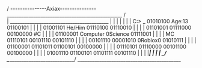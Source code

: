 /                    ---------------Axiax---------------
               ________________________________________________
              /                                                \
             |    _________________________________________     |
             |   |                                         |    |
             |   |   C:\> _   01010100  Age:13  01100101   |    |
             |   |   01001101  He/Him  01110100 01110010   |    |
             |   |   01101001 01111000 00100000    #C      |    |
             |   |   01100001 Computer 0Science 01111001   |    |
             |   |      MC    01110101 00101110 00101110   |    |
             |   |   00101110 00001010 0Roblox0 01010111   |    |
             |   |   01100001 01101011 01100101 00100000   |    |
             |   |   01110101 01110000 00101100 00100000   |    |
             |   |   01001110 01100101 01101111 00101110   |    |
             |   |_________________________________________|    |
             |                                                  |
             \_________________________________________________/
                    \___________________________________/
                ___________________________________________ 
